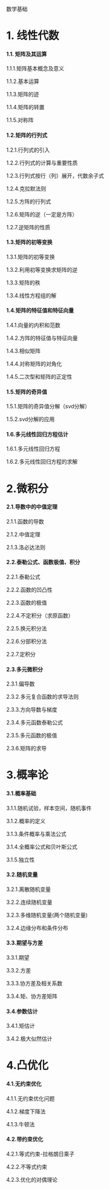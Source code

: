 数学基础

# 1. 线性代数

#### 1.1. 矩阵及其运算

1.1.1.矩阵基本概念及意义

1.1.2.基本运算

1.1.3.矩阵的迹

1.1.4.矩阵的转置

1.1.5.对称阵

#### 1.2.矩阵的行列式

1.2.1.行列式的引入

1.2.2.行列式的计算与重要性质

1.2.3.行列式按行（列）展开，代数余子式

1.2.4.克拉默法则

1.2.5.方阵的行列式

1.2.6.矩阵的逆（一定是方阵）

1.2.7.逆矩阵的性质

#### 1.3.矩阵的初等变换

1.3.1.矩阵的初等变换

1.3.2.利用初等变换求矩阵的逆

1.3.3.矩阵的秩

1.3.4.线性方程组的解

#### 1.4.矩阵的特征值和特征向量

1.4.1.向量的内积和范数

1.4.2.方阵的特征值与特征向量

1.4.3.相似矩阵

1.4.4.对称矩阵的对角化

1.4.5.二次型和矩阵的正定性

#### 1.5.矩阵的奇异值

1.5.1.矩阵的奇异值分解（svd分解）

1.5.2.svd分解的应用

#### 1.6.多元线性回归方程估计

1.6.1.多元线性回归方程

1.6.2.多元线性回归方程的求解

# 2.微积分

#### 2.1.导数中的中值定理

2.1.1.函数的导数

2.1.2.中值定理

2.1.3.洛必达法则

#### 2.2.泰勒公式、函数极值、积分

2.2.1.泰勒公式

2.2.2.函数的凹凸性

2.2.3.函数的极值

2.2.4.不定积分（求原函数）

2.2.5.换元积分法

2.2.6.分部积分法

2.2.7.定积分

#### 2.3.多元微积分

2.3.1.偏导数

2.3.2.多元复合函数的求导法则

2.3.3.方向导数与梯度

2.3.4.多元函数泰勒公式

2.3.5.多元函数的极值

2.3.6.矩阵的求导

# 3.概率论

#### 3.1.概率基础

3.1.1.随机试验，样本空间，随机事件

3.1.2.概率的定义

3.1.3.条件概率与乘法公式

3.1.4.全概率公式和贝叶斯公式

3.1.5.独立性

#### 3.2.随机变量

3.2.1.离散随机变量

3.2.2.连续随机变量

3.2.3.多维随机变量(两个随机变量)

3.2.4.边缘分布和条件分布

#### 3.3.期望与方差

3.3.1.期望

3.3.2.方差

3.3.3.协方差及相关系数

3.3.4.矩、协方差矩阵

#### 3.4.参数估计

3.4.1.矩估计

3.4.2.极大似然估计

# 4.凸优化

#### 4.1.无约束优化

4.1.1.无约束优化问题

4.1.2.梯度下降法

4.1.3.牛顿法

#### 4.2.带约束优化

4.2.1.等式约束-拉格朗日乘子

4.2.2.不等式约束

4.2.3.优化的对偶理论

